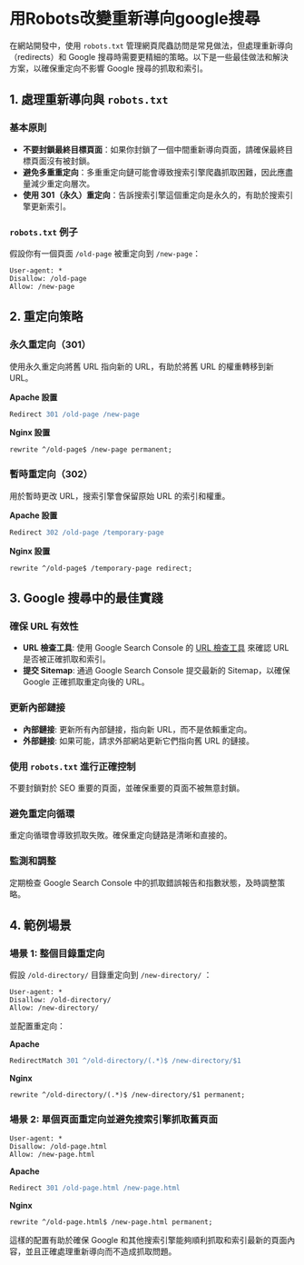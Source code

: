# 用Robots改變重新導向google搜尋

在網站開發中，使用 `robots.txt` 管理網頁爬蟲訪問是常見做法，但處理重新導向（redirects）和 Google 搜尋時需要更精細的策略。以下是一些最佳做法和解決方案，以確保重定向不影響 Google 搜尋的抓取和索引。

## 1. **處理重新導向與 `robots.txt`**

### 基本原則

- **不要封鎖最終目標頁面**：如果你封鎖了一個中間重新導向頁面，請確保最終目標頁面沒有被封鎖。
- **避免多重重定向**：多重重定向鏈可能會導致搜索引擎爬蟲抓取困難，因此應盡量減少重定向層次。
- **使用 301（永久）重定向**：告訴搜索引擎這個重定向是永久的，有助於搜索引擎更新索引。

### `robots.txt` 例子

假設你有一個頁面 `/old-page` 被重定向到 `/new-page`：

```plaintext
User-agent: *
Disallow: /old-page
Allow: /new-page
```

## 2. **重定向策略**

### **永久重定向（301）**

使用永久重定向將舊 URL 指向新的 URL，有助於將舊 URL 的權重轉移到新 URL。

**Apache 設置**

```apache
Redirect 301 /old-page /new-page
```

**Nginx 設置**

```nginx
rewrite ^/old-page$ /new-page permanent;
```

### **暫時重定向（302）**

用於暫時更改 URL，搜索引擎會保留原始 URL 的索引和權重。

**Apache 設置**

```apache
Redirect 302 /old-page /temporary-page
```

**Nginx 設置**

```nginx
rewrite ^/old-page$ /temporary-page redirect;
```

## 3. **Google 搜尋中的最佳實踐**

### **確保 URL 有效性**

- **URL 檢查工具**: 使用 Google Search Console 的 [URL 檢查工具](https://search.google.com/search-console/url-inspection) 來確認 URL 是否被正確抓取和索引。
- **提交 Sitemap**: 通過 Google Search Console 提交最新的 Sitemap，以確保 Google 正確抓取重定向後的 URL。

### **更新內部鏈接**

- **內部鏈接**: 更新所有內部鏈接，指向新 URL，而不是依賴重定向。
- **外部鏈接**: 如果可能，請求外部網站更新它們指向舊 URL 的鏈接。

### **使用 `robots.txt` 進行正確控制**

不要封鎖對於 SEO 重要的頁面，並確保重要的頁面不被無意封鎖。

### **避免重定向循環**

重定向循環會導致抓取失敗。確保重定向鏈路是清晰和直接的。

### **監測和調整**

定期檢查 Google Search Console 中的抓取錯誤報告和指數狀態，及時調整策略。

## 4. **範例場景**

### **場景 1: 整個目錄重定向**

假設 `/old-directory/` 目錄重定向到 `/new-directory/` ：

```plaintext
User-agent: *
Disallow: /old-directory/
Allow: /new-directory/
```

並配置重定向：

**Apache**

```apache
RedirectMatch 301 ^/old-directory/(.*)$ /new-directory/$1
```

**Nginx**

```nginx
rewrite ^/old-directory/(.*)$ /new-directory/$1 permanent;
```

### **場景 2: 單個頁面重定向並避免搜索引擎抓取舊頁面**

```plaintext
User-agent: *
Disallow: /old-page.html
Allow: /new-page.html
```

**Apache**

```apache
Redirect 301 /old-page.html /new-page.html
```

**Nginx**

```nginx
rewrite ^/old-page.html$ /new-page.html permanent;
```

這樣的配置有助於確保 Google 和其他搜索引擎能夠順利抓取和索引最新的頁面內容，並且正確處理重新導向而不造成抓取問題。
